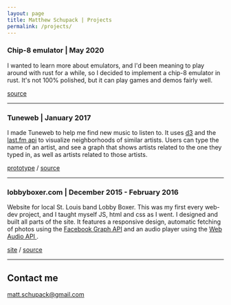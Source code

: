 ```yaml
---
layout: page
title: Matthew Schupack | Projects
permalink: /projects/
---
```


### Chip-8 emulator | May 2020

I wanted to learn more about emulators, and I'd been meaning to play around with rust for a while, so I decided to implement a chip-8 emulator in rust. It's not 100% polished, but it can play games and demos fairly well.

[source](https://github.com/schu34/chip8/tree/master/src)

***

### Tuneweb | January 2017

I made Tuneweb to help me find new music to listen to. It uses [d3](https://d3js.org/) and the [last.fm api](http://www.last.fm/api) to visualize neighborhoods of similar artists. Users can type the name of an artist, and see a graph that shows artists related to the one they typed in, as well as artists related to those artists.

[prototype](https://tuneweb.herokuapp.com/) /  [source](https://github.com/schu34/Tuneweb)


***

### lobbyboxer.com | December 2015 - February 2016

Website for local St. Louis band Lobby Boxer. This was my first every web-dev project, and I taught myself JS, html and css as I went. I designed and built all parts of the site. It features a responsive design, automatic fetching of photos using the [Facebook Graph API](https://developers.facebook.com/docs/graph-api) and an audio player using the [Web Audio API ](https://developer.mozilla.org/en-US/docs/Web/API/Web_Audio_API).

[site](https://arcane-meadow-6527.herokuapp.com/) /
[source](https://github.com/schu34/lobby-boxer)

***



## Contact me

[matt.schupack@gmail.com](mailto:matt.schupack@gmail.com)

